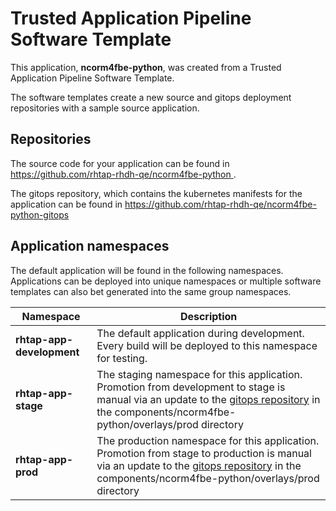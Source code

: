 # Trusted Application Pipeline Software Template

This application, **ncorm4fbe-python**, was created from a Trusted Application Pipeline Software Template.

The software templates create a new source and gitops deployment repositories with a sample source application. 

## Repositories

The source code for your application can be found in [https://github.com/rhtap-rhdh-qe/ncorm4fbe-python ](https://github.com/rhtap-rhdh-qe/ncorm4fbe-python ).
 
The gitops repository, which contains the kubernetes manifests for the application can be found in 
[https://github.com/rhtap-rhdh-qe/ncorm4fbe-python-gitops ](https://github.com/rhtap-rhdh-qe/ncorm4fbe-python-gitops ) 

## Application namespaces 

The default application will be found in the following namespaces. Applications can be deployed into unique namespaces or multiple software templates can also bet generated into the same group namespaces.  

|  Namespace   |  Description   |  
| -------- | -------- |   
| **rhtap-app-development** | The default application during development. Every build will be deployed to this namespace for testing. | 
| **rhtap-app-stage** | The staging namespace for this application. Promotion from development to stage is manual via an update to the [gitops repository](https://github.com/rhtap-rhdh-qe/ncorm4fbe-python-gitops ) in the components/ncorm4fbe-python/overlays/prod directory |  
| **rhtap-app-prod** | The production namespace for this application. Promotion from stage to production is manual via an update to the [gitops repository](https://github.com/rhtap-rhdh-qe/ncorm4fbe-python-gitops ) in the components/ncorm4fbe-python/overlays/prod directory | 